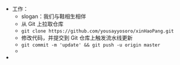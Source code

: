 - 工作：
	- slogan：我们与鞋相生相伴
	- 从 Git 上拉取仓库
	- `git clone https://github.com/yousayyosoro/xinHaoPang.git`
	- 修改代码，并提交到 Git 仓库上触发流水线更新
	- `git commit -m 'update' && git push -u origin master`
	-
-